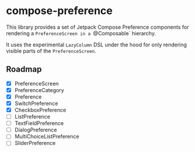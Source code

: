 # compose-preference

This library provides a set of Jetpack Compose Preference components for rendering a `PreferenceScreen in a `@Composable` hierarchy.

It uses the experimental `LazyColumn` DSL under the hood for only rendering visible parts of the `PreferenceScreen`.

## Roadmap

- [x] PreferenceScreen
- [x] PreferenceCategory
- [x] Preference
- [x] SwitchPreference
- [x] CheckboxPreference
- [ ] ListPreference
- [ ] TextFieldPreference
- [ ] DialogPreference
- [ ] MultiChoiceListPreference
- [ ] SliderPreference
